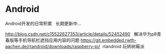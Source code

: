 # Android
Android开发的日常积累   长期更新中...

http://blog.csdn.net/c15522627353/article/details/52452490   解决华为p8青春版等手机导航栏遮挡应用内容的问题
https://git.embedded.rwth-aachen.de/rtandroid/downloads/raspberry-pi/  rtandroid 玩转树莓派
